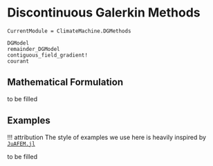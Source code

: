 # Discontinuous Galerkin Methods

```@meta
CurrentModule = ClimateMachine.DGMethods
```

```@docs
DGModel
remainder_DGModel
contiguous_field_gradient!
courant
```

## Mathematical Formulation

to be filled

## Examples

!!! attribution
    The style of examples we use here is heavily inspired by
    [`JuAFEM.jl`](https://github.com/KristofferC/JuAFEM.jl)

to be filled

